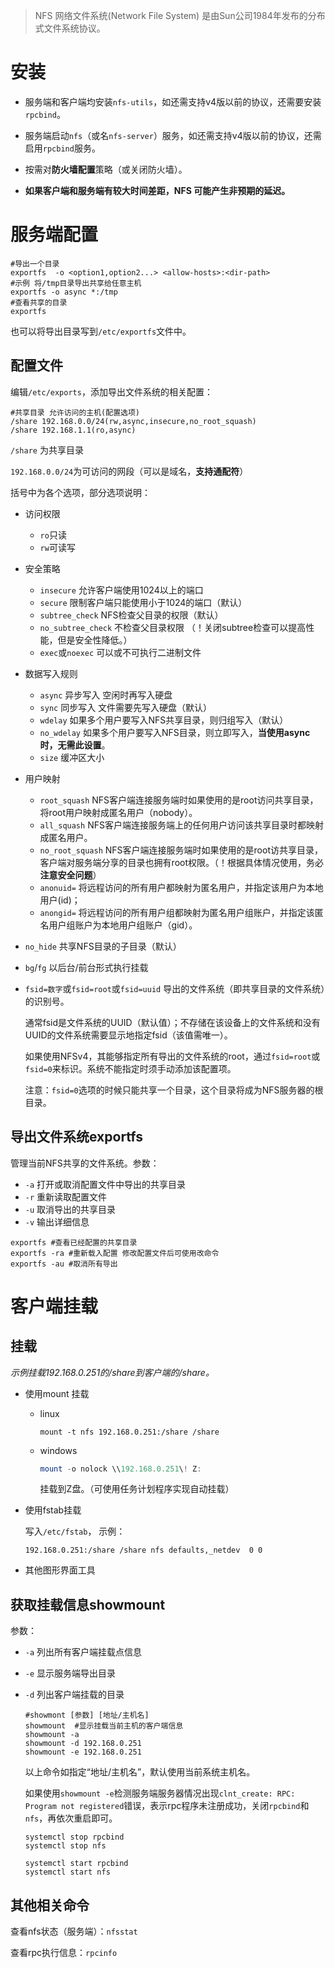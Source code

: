 > NFS 网络文件系统(Network File System) 是由Sun公司1984年发布的分布式文件系统协议。



# 安装

- 服务端和客户端均安装`nfs-utils`，如还需支持v4版以前的协议，还需要安装`rpcbind`。

- 服务端启动`nfs`（或名`nfs-server`）服务，如还需支持v4版以前的协议，还需启用`rpcbind`服务。

- 按需对**防火墙配置**策略（或关闭防火墙）。
- **如果客户端和服务端有较大时间差距，NFS 可能产生非预期的延迟。**

# 服务端配置

```shell
#导出一个目录
exportfs  -o <option1,option2...> <allow-hosts>:<dir-path>
#示例 将/tmp目录导出共享给任意主机
exportfs -o async *:/tmp
#查看共享的目录
exportfs
```

也可以将导出目录写到`/etc/exportfs`文件中。

## 配置文件

编辑`/etc/exports`，添加导出文件系统的相关配置：

```shell
#共享目录 允许访问的主机(配置选项)
/share 192.168.0.0/24(rw,async,insecure,no_root_squash)
/share 192.168.1.1(ro,async)
```

`/share`  为共享目录

`192.168.0.0/24`为可访问的网段（可以是域名，**支持通配符**）

括号中为各个选项，部分选项说明：

- 访问权限
  - `ro`只读 
  - `rw`可读写

- 安全策略

  - `insecure`  允许客户端使用1024以上的端口
  - `secure`  限制客户端只能使用小于1024的端口（默认）
  - `subtree_check`   NFS检查父目录的权限（默认） 
  - `no_subtree_check` 不检查父目录权限 （！关闭subtree检查可以提高性能，但是安全性降低。）
  - `exec`或`noexec`  可以或不可执行二进制文件

- 数据写入规则

  - `async`  异步写入 空闲时再写入硬盘
  - `sync`  同步写入 文件需要先写入硬盘（默认）
  - `wdelay` 如果多个用户要写入NFS共享目录，则归组写入（默认） 
  - `no_wdelay` 如果多个用户要写入NFS目录，则立即写入，**当使用async时，无需此设置**。 
  - `size`  缓冲区大小

- 用户映射

  - `root_squash`  NFS客户端连接服务端时如果使用的是root访问共享目录，将root用户映射成匿名用户（nobody）。
  - `all_squash` NFS客户端连接服务端上的任何用户访问该共享目录时都映射成匿名用户。
  - `no_root_squash`  NFS客户端连接服务端时如果使用的是root访共享目录，客户端对服务端分享的目录也拥有root权限。（！根据具体情况使用，务必**注意安全问题**）
  - `anonuid=` 将远程访问的所有用户都映射为匿名用户，并指定该用户为本地用户(id)；
  - `anongid=` 将远程访问的所有用户组都映射为匿名用户组账户，并指定该匿名用户组账户为本地用户组账户（gid）。

- `no_hide` 共享NFS目录的子目录（默认）

- `bg`/`fg` 以后台/前台形式执行挂载

- `fsid=数字`或`fsid=root`或`fsid=uuid`  导出的文件系统（即共享目录的文件系统）的识别号。

  通常fsid是文件系统的UUID（默认值）；不存储在该设备上的文件系统和没有UUID的文件系统需要显示地指定fsid（该值需唯一）。

  如果使用NFSv4，其能够指定所有导出的文件系统的root，通过`fsid=root`或`fsid=0`来标识。系统不能指定时须手动添加该配置项。

  注意：`fsid=0`选项的时候只能共享一个目录，这个目录将成为NFS服务器的根目录。

## 导出文件系统exportfs

管理当前NFS共享的文件系统。参数：

- `-a` 打开或取消配置文件中导出的共享目录
- `-r` 重新读取配置文件
- `-u` 取消导出的共享目录
- `-v`  输出详细信息

```shell
exportfs #查看已经配置的共享目录
exportfs -ra #重新载入配置 修改配置文件后可使用改命令
exportfs -au #取消所有导出
```

# 客户端挂载

## 挂载

*示例挂载192.168.0.251的/share到客户端的/share。*

- 使用mount 挂载

  - linux

    ```shell
    mount -t nfs 192.168.0.251:/share /share
    ```

  - windows

    ```powershell
    mount -o nolock \\192.168.0.251\! Z:
    ```

    挂载到Z盘。（可使用任务计划程序实现自动挂载）

- 使用fstab挂载

  写入`/etc/fstab`， 示例：

  ```shell
  192.168.0.251:/share /share nfs defaults,_netdev	0 0
  ```

- 其他图形界面工具

## 获取挂载信息showmount

参数：

- `-a` 列出所有客户端挂载点信息

- `-e` 显示服务端导出目录

- `-d` 列出客户端挂载的目录

  ```shell
  #showmont [参数] [地址/主机名]
  showmount  #显示挂载当前主机的客户端信息
  showmount -a
  showmount -d 192.168.0.251
  showmount -e 192.168.0.251
  ```

  以上命令如指定“地址/主机名”，默认使用当前系统主机名。

  如果使用`showmount -e`检测服务端服务器情况出现`clnt_create: RPC: Program not registered`错误，表示rpc程序未注册成功，关闭`rpcbind`和`nfs`，再依次重启即可。

  ```shell
  systemctl stop rpcbind
  systemctl stop nfs
  
  systemctl start rpcbind
  systemctl start nfs
  ```

## 其他相关命令

查看nfs状态（服务端）：`nfsstat`

查看rpc执行信息：`rpcinfo`